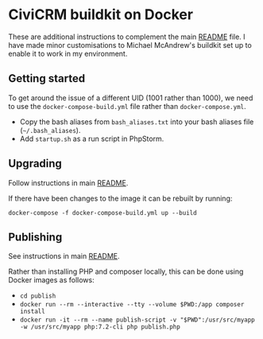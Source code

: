 # CiviCRM buildkit on Docker

These are additional instructions to complement the main [README](README.md) file. I have made minor customisations to Michael McAndrew's buildkit set up to enable it to work in my environment.

## Getting started

To get around the issue of a different UID (1001 rather than 1000), we need to use the `docker-compose-build.yml` file rather than `docker-compose.yml`.

* Copy the bash aliases from `bash_aliases.txt` into your bash aliases file (`~/.bash_aliases`).
* Add `startup.sh` as a run script in PhpStorm.

## Upgrading

Follow instructions in main [README](README.md).

If there have been changes to the image it can be rebuilt by running: 

`docker-compose -f docker-compose-build.yml up --build`

## Publishing

See instructions in main [README](README.md).

Rather than installing PHP and composer locally, this can be done using Docker images as follows:

* `cd publish`
* `docker run --rm --interactive --tty --volume $PWD:/app composer install`
* `docker run -it --rm --name publish-script -v "$PWD":/usr/src/myapp -w /usr/src/myapp php:7.2-cli php publish.php`